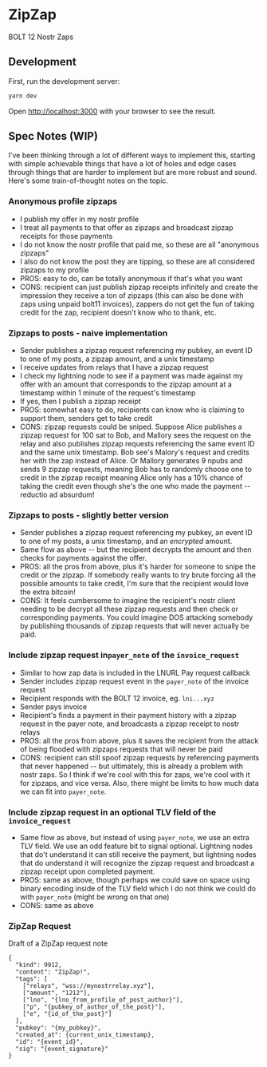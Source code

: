 # ZipZap

BOLT 12 Nostr Zaps

## Development

First, run the development server:

```bash
yarn dev
```

Open [http://localhost:3000](http://localhost:3000) with your browser to see the result.

## Spec Notes (WIP)

I've been thinking through a lot of different ways to implement this, starting with simple achievable things that have a lot of holes and edge cases through things that are harder to implement but are more robust and sound. Here's some train-of-thought notes on the topic.

### Anonymous profile zipzaps

- I publish my offer in my nostr profile
- I treat all payments to that offer as zipzaps and broadcast zipzap receipts for those payments
- I do not know the nostr profile that paid me, so these are all "anonymous zipzaps"
- I also do not know the post they are tipping, so these are all considered zipzaps to my profile
- PROS: easy to do, can be totally anonymous if that's what you want
- CONS: recipient can just publish zipzap receipts infinitely and create the impression they receive a ton of zipzaps (this can also be done with zaps using unpaid bolt11 invoices), zappers do not get the fun of taking credit for the zap, recipient doesn't know who to thank, etc.

### Zipzaps to posts - naive implementation

- Sender publishes a zipzap request referencing my pubkey, an event ID to one of my posts, a zipzap amount, and a unix timestamp
- I receive updates from relays that I have a zipzap request
- I check my lightning node to see if a payment was made against my offer with an amount that corresponds to the zipzap amount at a timestamp within 1 minute of the request's timestamp
- If yes, then I publish a zipzap receipt
- PROS: somewhat easy to do, recipients can know who is claiming to support them, senders get to take credit
- CONS: zipzap requests could be sniped. Suppose Alice publishes a zipzap request for 100 sat to Bob, and Mallory sees the request on the relay and also publishes zipzap requests referencing the same event ID and the same unix timestamp. Bob see's Malory's request and credits her with the zap instead of Alice. Or Mallory generates 9 npubs and sends 9 zipzap requests, meaning Bob has to randomly choose one to credit in the zipzap receipt meaning Alice only has a 10% chance of taking the credit even though she's the one who made the payment -- reductio ad absurdum!

### Zipzaps to posts - slightly better version
- Sender publishes a zipzap request referencing my pubkey, an event ID to one of my posts, a unix timestamp, and an *encrypted* amount.
- Same flow as above -- but the recipient decrypts the amount and then checks for payments against the offer.
- PROS: all the pros from above, plus it's harder for someone to snipe the credit or the zipzap. If somebody really wants to try brute forcing all the possible amounts to take credit, I'm sure that the recipient would love the extra bitcoin!
- CONS: It feels cumbersome to imagine the recipient's nostr client needing to be decrypt all these zipzap requests and then check or corresponding payments. You could imagine DOS attacking somebody by publishing thousands of zipzap requests that will never actually be paid.

### Include zipzap request in`payer_note` of the `invoice_request`

- Similar to how zap data is included in the LNURL Pay request callback
- Sender includes zipzap request event in the `payer_note` of the invoice request
- Recipient responds with the BOLT 12 invoice, eg. `lni...xyz`
- Sender pays invoice
- Recipient's finds a payment in their payment history with a zipzap request in the payer note, and broadcasts a zipzap receipt to nostr relays
- PROS: all the pros from above, plus it saves the recipient from the attack of being flooded with zipzaps requests that will never be paid
- CONS: recipient can still spoof zipzap requests by referencing payments that never happened -- but ultimately, this is already a problem with nostr zaps. So I think if we're cool with this for zaps, we're cool with it for zipzaps, and vice versa. Also, there might be limits to how much data we can fit into `payer_note`.

### Include zipzap request in an optional TLV field of the `invoice_request`

- Same flow as above, but instead of using `payer_note`, we use an extra TLV field. We use an odd feature bit to signal optional. Lightning nodes that do't understand it can still receive the payment, but lightning nodes that do understand it will recognize the zipzap request and broadcast a zipzap receipt upon completed payment.
- PROS: same as above, though perhaps we could save on space using binary encoding inside of the TLV field which I do not think we could do with `payer_note` (might be wrong on that one)
- CONS: same as above

### ZipZap Request

Draft of a ZipZap request note

```
{
  "kind": 9912,
  "content": "ZipZap!",
  "tags": [
    ["relays", "wss://mynostrrelay.xyz"],
    ["amount", "1212"],
    ["lno", "{lno_from_profile_of_post_author}"],
    ["p", "{pubkey_of_author_of_the_post}"],
    ["e", "{id_of_the_post}"]
  ],
  "pubkey": "{my_pubkey}",
  "created_at": {current_unix_timestamp},
  "id": "{event_id}",
  "sig": "{event_signature}"
}
```
